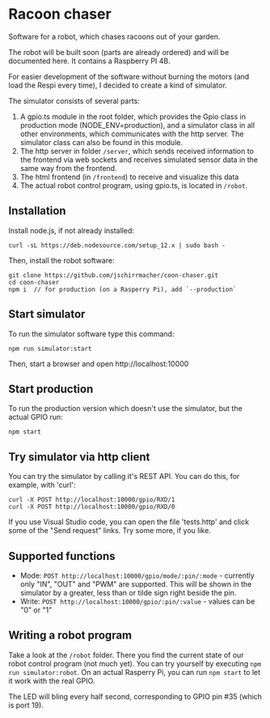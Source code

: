 # Racoon chaser

Software for a robot, which chases racoons out of your garden.

The robot will be built soon (parts are already ordered) and will be documented here. It contains a Raspberry PI 4B.

For easier development of the software without burning the motors (and load the Respi every time), I decided to create a kind of simulator.

The simulator consists of several parts:

1. A gpio.ts module in the root folder, which provides the Gpio class in production mode (NODE_ENV=production), and a simulator class in all other environments, which communicates with the http server. The simulator class can also be found in this module.
2. The http server in folder `/server`, which sends received information to the frontend via web sockets and receives simulated sensor data in the same way from the frontend.
3. The html frontend (in `/frontend`) to receive and visualize this data
4. The actual robot control program, using gpio.ts, is located in `/robot`.

## Installation

Install node.js, if not already installed:

    curl -sL https://deb.nodesource.com/setup_12.x | sudo bash -

Then, install the robot software:

    git clone https://github.com/jschirrmacher/coon-chaser.git
    cd coon-chaser
    npm i  // for production (on a Rasperry Pi), add `--production`

## Start simulator

To run the simulator software type this command:

    npm run simulator:start

Then, start a browser and open http://localhost:10000

## Start production

To run the production version which doesn't use the simulator, but the actual GPIO run:

    npm start

## Try simulator via http client

You can try the simulator by calling it's REST API. You can do this, for example, with 'curl':

    curl -X POST http://localhost:10000/gpio/RXD/1
    curl -X POST http://localhost:10000/gpio/RXD/0

If you use Visual Studio code, you can open the file 'tests.http' and click some of the "Send request" links. Try some more, if you like.

## Supported functions

- Mode: `POST http://localhost:10000/gpio/mode/:pin/:mode` - currently only "IN", "OUT" and "PWM" are supported. This will be shown in the simulator by a greater, less than or tilde sign right beside the pin.
- Write: `POST http://localhost:10000/gpio/:pin/:value` - values can be "0" or "1"

## Writing a robot program

Take a look at the `/robot` folder. There you find the current state of our robot control program (not much yet). You can try yourself by executing `npm run simulator:robot`. On an actual Rasperry Pi, you can run `npm start` to let it work with the real GPIO.

The LED will bling every half second, corresponding to GPIO pin #35 (which is port 19).
